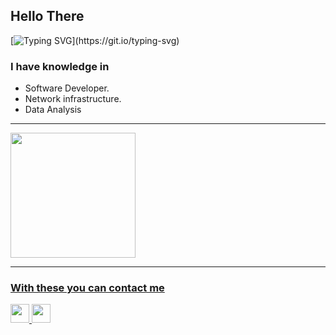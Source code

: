 ## Hello There
[![Typing SVG](https://readme-typing-svg.herokuapp.com/?lines=I'm+Iago+Barbosa.;Mid+FullStack+Developer.;)](https://git.io/typing-svg)
### I have knowledge in
* Software Developer.
* Network infrastructure.
* Data Analysis
--------------------------------------------------------------
<div>
  <a href="https://github.com/iago-barbosa19">
  <img height="200cm" src="https://github-readme-stats.vercel.app/api/top-langs/?username=iago-barbosa19&layout=compact&theme=tokyonight&custom_title=Most%20used%20languages.">
 </div>
  <hr />
<h3>With these you can contact me</h3>
<div>
  <a href="mailto:iagofbarbosa23@gmail.com">
    <img aling="center" height="30cm" src="https://img.shields.io/badge/Gmail-D14836?style=for-the-badge&logo=gmail&logoColor=white">
  </a>
  <a href="https://www.linkedin.com/in/iago-barbosa2612/">
    <img height="30cm" src="https://img.shields.io/badge/LinkedIn-0077B5?style=for-the-badge&logo=linkedin&logoColor=white">
  </a>
</div>
